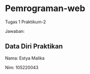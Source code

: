 # Pemrograman-web
Tugas 1 Praktikum-2

Jawaban:

## Data Diri Praktikan
Nama: Estya Malika

Nim: 105220043